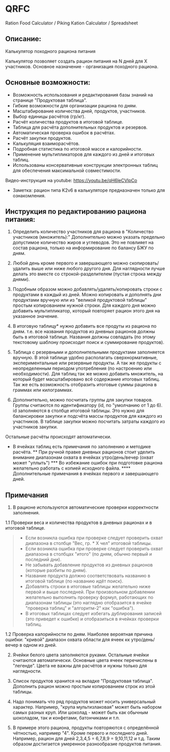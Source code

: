 # QRFC
Ration Food Calculator / Рiking Кation Сalculator / Spreadsheet

## Описание:

Калькулятор походного рациона питания

Калькулятор позволяет создать рацион питания на N дней для X участников.
Основное назначение - организация походного рациона.

## Основные возможности:
- Возможность использования и редактирования базы знаний на странице "Продуктовая таблица".
- Гибкие возможности для организации рациона по дням.
- Масштабирование количества дней, продуктов, участников.
- Выбор единицы расчётов (гр/кг).
- Расчёт количества продуктов в итоговой таблице.
- Таблица для расчёта дополнительных продуктов и резервов.
- Автоматическая проверка ошибок в расчётах.
- Расчёт закупки продуктов.
- Калькуляция взаиморасчётов. 
- Подробная статистика по итоговой массе и калорийности.
- Применение мультипликаторов для каждого из дней и итоговых таблиц.
- Использованы консервативные конструкции электронных таблиц для обеспечения максимальной совместимости.

Видео-инструкция на youtube: https://youtu.be/qH6leCVlpCo
- Заметка: рацион типа K2v6 в калькуляторе предназначен только для ознакомления.

## Инструкция по редактированию рациона питания:

1. Определить количество участников для рациона в "Количество участников (множитель):" 
Дополнительно можно указать предельно допустимое количество жиров и углеводов. Это не повлияет на состав рациона, только на информирование по балансу БЖУ по дням.

2. Любой день кроме первого и завершающего можно скопировать/удалить выше или ниже любого другого дня.
Для наглядности лучше делать это вместе со строкой-разделителем (пустая строка между днями).

3. Подобным образом можно добавлять/удалять/копировать строки с продуктами в каждый из дней.
Можно копировать и дополнять дни продуктами вручную или из "великой продуктовой таблицы" простым копированием нужной строки.
Для каждого дня можно добавить мультипликатор, который повторяет рацион этого дня на указанное значение.

4. В итоговую таблицу* нужно добавить все продуты из рациона по дням.
т.е. все названия продуктов из дневных рационов должны быть в итоговой таблице. Названия должны совпадать (по этому текстовому шаблону происходит поиск и суммирование продуктов).

5. Таблица с резервными и дополнительными продуктами заполняется вручную.
В этой таблице удобно располагать сверхнормативные, экспериментальные или резервные продукты. А так же продукты с неопределенным периодом употребления (по настроению или необходимости). Для таблиц так же можно добавить множитель, на который будет масштабировано всё содержание итоговых таблиц. Так же есть возможность отобразить итоговые суммы рациона в граммах или килограммах.

6. Дополнительно, можно посчитать группы для закупки товаров. 
Группы считаются по идентификатору (id, по "умолчанию от 1 до 6). id заполняются в столбце итоговой таблицы. Это нужно для балансировки закупки и подсчёта массы продуктов для каждого из участников.
В таблице закупки можно посчитать затраты каждого из участников закупки.

Остальные расчёты происходят автоматически.

* В ячейках таблиц есть примечания по заполнению и методике расчёта.
** При ручной правке дневных рационов стоит уделить внимание диапазонам охвата в ячейках утро/день/вечер (охват может "уплыть")
*** Во избежание ошибок при подготовке рациона желательно работать с копией исходного файла.
**** Дополнительные примечания в ячейках первого и завершающего дней.

## Примечания

1. В рационе используются автоматические проверки корректности заполнения.

  1.1 Проверки веса и количества продуктов в дневных рационах и в итоговой таблице.
   >- Если возникла ошибка при проверке следует проверить охват диапазона в столбце "Вес, гр. * X чел" итоговой таблицы.
   >- Если возникла ошибка при проверке следует проверить охват диапазона в столбцах "итого" (по дням, обычно первый и последний дни).
   >- Не забывать добавление продуктов из дневных рационов (которые разбиты по дням). 
   >- Название продукта должно соответствовать названию в итоговой таблице (по названию идёт поиск). 
   >- Добавлять строки в итоговые таблицы желательно ниже первой и выше последней. При произвольном добавлении желательно выполнить проверку формул, работающих по диапазонам таблицы (это наглядно отобразится в ячейке "проверка таблиц" и "алгоритм-2" как "ошибка").
   >- В итоговых таблицах следует избегать дублирования записей (это приведет к ошибке) и отобразиться в ячейках проверки таблиц.

  1.2 Проверка калорийности по дням.
Наиболее вероятная причина ошибки: "кривой" диапазон охвата области для ячеек кк утро/день/вечер в одном из дней.

2. Ячейки белого цвета заполняются руками. 
Остальные ячейки считаются автоматически. Основные цвета ячеек перечислены в "легенде". Цвета не важны для расчётов и нужны только для наглядности.

3. Список продуктов хранится на вкладке "Продуктовая таблица". Дополнить рацион можно простым копированием строк из этой таблицы.

4. Надо понимать что ряд продуктов может носить универсальный характер. Например, "крупа мультизлаковая" может быть набором самых разных круп. Или шоколад - может быть как обычным шоколадом, так и конфетами, батончиками и т.п.

5. В примере этого рациона, продукты повторяются с определённой чётностью, например "4". Кроме первого и последнего дней. Например, рацион для дней 2,3,4,5 = 6,7,8,9 = 9,10,11,12 и т.д. Таким образом достигается умеренное разнообразие продуктов питания.
